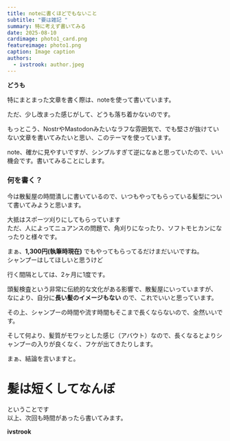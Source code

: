```yaml
---
title: noteに書くほどでもないこと
subtitle: "要は雑記 "
summary: 特に考えず書いてみる
date: 2025-08-10
cardimage: photo1_card.png
featureimage: photo1.png
caption: Image caption
authors:
  - ivstrook: author.jpeg
---
```

**どうも**

特にまとまった文章を書く際は、noteを使って書いています。  

ただ、少し改まった感じがして、どうも落ち着かないのです。  

もっとこう、NostrやMastodonみたいなラフな雰囲気で、でも堅さが抜けていない文章を書いてみたいと思い、このテーマを使っています。

note、確かに見やすいですが、シンプルすぎて逆になぁと思っていたので、いい機会です。書いてみることにします。

### 何を書く？
今は散髪屋の時間潰しに書いているので、いつもやってもらっている髪型について書いてみようと思います。

大抵はスポーツ刈りにしてもらっています  
ただ、人によってニュアンスの問題で、角刈りになったり、ソフトモヒカンになったりと様々です。  

まぁ、**1,300円(執筆時現在)** でもやってもらってるだけまだいいですね。  
シャンプーはしてほしいと思うけど

行く間隔としては、2ヶ月に1度です。  

頭髪検査という非常に伝統的な文化がある影響で、散髪屋にいっていますが、 なにより、自分に**長い髪のイメージもない** ので、これでいいと思っています。  

その上、シャンプーの時間や流す時間もそこまで長くならないので、全然いいです。  

そして何より、髪質がモワッとした感じ（アバウト）なので、長くなるとよりシャンプーの入りが良くなく、フケが出てきたりします。

まぁ、結論を言いますと。

# 髪は短くしてなんぼ

ということです  
以上、次回も時間があったら書いてみます。  

**ivstrook**